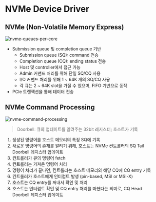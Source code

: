 # NVMe Device Driver

## NVMe (Non-Volatile Memory Express)

![nvme-queues-per-core](https://i0.wp.com/www.osr.com/wp-content/uploads/NVMe_Intro_Fig2.png)

- Submission queue 및 completion queue 기반
    - Submission queue (SQ): command 전송
    - Completion queue (CQ): ending status 전송
    - Host 및 controller에서 접근 가능
    - Admin 커맨드 처리를 위해 단일 SQ/CQ 사용
    - I/O 커맨드 처리를 위해 1 ~ 64K 개의 SQ/CQ 사용
    - 각 큐는 2 ~ 64K slot을 가질 수 있으며, FIFO 기반으로 동작
- PCIe 트랜잭션을 통해 데이터 전송

## NVMe Command Processing

![nvme-command-processing](https://i1.wp.com/www.osr.com/wp-content/uploads/NVMe_Intro_Fig1.png)

> Doorbell: 큐의 업데이트를 알려주는 32bit 레지스터; 호스트가 기록

1. 생성된 명령어를 호스트 메모리의 특정 SQ에 기록
2. 새로운 명령어의 존재를 알리기 위해, 호스트는 NVMe 컨트롤러의 SQ Tail Doorbell 레지스터 업데이트
3. 컨트롤러가 큐의 명령어 fetch
4. 컨트롤러는 가져온 명령어 처리
5. 명령어 처리가 끝나면, 컨트롤러는 호스트 메모리의 해당 CQ에 CQ entry 기록
6. 컨트롤러가 호스트에게 인터럽트 발생 (pin-based, MSI or MSI-X)
7. 호스트는 CQ entry를 꺼내서 확인 및 처리
8. 호스트는 인터럽트 확인 및 CQ entry 처리를 마쳤다는 의미로, CQ Head Doorbell 레지스터 업데이트

